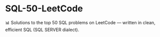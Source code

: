 # SQL-50-LeetCode
📊 Solutions to the top 50 SQL problems on LeetCode — written in clean, efficient SQL (SQL SERVER dialect).
